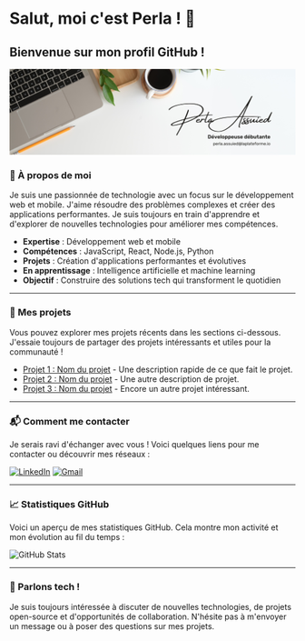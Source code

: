 # Salut, moi c'est Perla ! 👋

## Bienvenue sur mon profil GitHub !

![banniere](banniere.png)

### 🌟 À propos de moi

Je suis une passionnée de technologie avec un focus sur le développement web et mobile. J'aime résoudre des problèmes complexes et créer des applications performantes. Je suis toujours en train d'apprendre et d'explorer de nouvelles technologies pour améliorer mes compétences.

- **Expertise** : Développement web et mobile
- **Compétences** : JavaScript, React, Node.js, Python
- **Projets** : Création d'applications performantes et évolutives
- **En apprentissage** : Intelligence artificielle et machine learning
- **Objectif** : Construire des solutions tech qui transforment le quotidien

---

### 🚀 Mes projets

Vous pouvez explorer mes projets récents dans les sections ci-dessous. J'essaie toujours de partager des projets intéressants et utiles pour la communauté !

- [Projet 1 : Nom du projet](lien_du_projet) - Une description rapide de ce que fait le projet.
- [Projet 2 : Nom du projet](lien_du_projet) - Une autre description de projet.
- [Projet 3 : Nom du projet](lien_du_projet) - Encore un autre projet intéressant.

---

### 📬 Comment me contacter

Je serais ravi d'échanger avec vous ! Voici quelques liens pour me contacter ou découvrir mes réseaux :

[![LinkedIn](https://img.shields.io/badge/LinkedIn-0077B5?style=for-the-badge&logo=linkedin&logoColor=white)](https://www.linkedin.com/in/Perla-Assuied/)
[![Gmail](https://img.shields.io/badge/Gmail-EA4335?style=for-the-badge&logo=gmail&logoColor=white)](mailto:perlaassuied645@gmail.com)

---

### 📈 Statistiques GitHub

Voici un aperçu de mes statistiques GitHub. Cela montre mon activité et mon évolution au fil du temps :

![GitHub Stats](https://github-readme-stats.vercel.app/api?username=perla-assuied&show_icons=true&count_private=true&hide=prs&theme=radical)

---

### 💬 Parlons tech !

Je suis toujours intéressée à discuter de nouvelles technologies, de projets open-source et d'opportunités de collaboration. N'hésite pas à m'envoyer un message ou à poser des questions sur mes projets.

